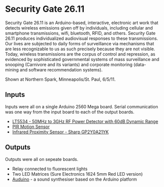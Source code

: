 Security Gate 26.11
===================
Security Gate 26.11 is an Arduino-based, interactive, electronic art work that detects wireless emissions given off by individuals, including cellular and smartphone transmissions, wifi, bluetooth, RFID, and others. Security Gate 26.11 produces individualized audiovisual responses to these transmissions. Our lives are subjected to daily forms of surveillance via mechanisms that are less recognizable to us as such precisely because they are not visible. Today, wireless transmissions are the corpus of control and repression, as evidenced by sophisticated governmental systems of mass surveillance and snooping (Carnivore and its variants) and corporate monitoring (data-mining and software recommendation systems). 

Shown at Northern Spark, Minneapolis/St. Paul, 6/5/11.

Inputs
------

Inputs were all on a single Arduino 2560 Mega board. Serial communication was one way from the input board to each of the output boards.

* [LT5534 - 50MHz to 3GHz RF Power Detector with 60dB Dynamic Range](http://www.linear.com/product/LT5534)
* [PIR Motion Sensor](http://www.sparkfun.com/products/8630)
* [Infrared Proximity Sensor - Sharp GP2Y0A21YK](http://www.sparkfun.com/products/242)

Outputs
-------

Outputs were all on sepeate boards.

* Relay connected to fluorescent lights
* Two LED Matrices (Sure Electronics 1624 5mm Red LED version)
* [Auduino](http://code.google.com/p/tinkerit/wiki/Auduino) - a sound synthesiser based on the Arduino platform
